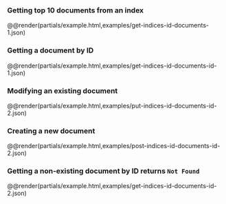### Getting top 10 documents from an index

@@render(partials/example.html,examples/get-indices-id-documents-1.json)

### Getting a document by ID

@@render(partials/example.html,examples/get-indices-id-documents-id-1.json)

### Modifying an existing document

@@render(partials/example.html,examples/put-indices-id-documents-id-2.json)

### Creating a new document

@@render(partials/example.html,examples/post-indices-id-documents-id-2.json)

### Getting a non-existing document by ID returns `Not Found`

@@render(partials/example.html,examples/get-indices-id-documents-id-2.json)